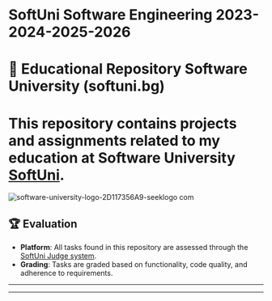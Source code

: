 # SoftUni Software Engineering  2023-2024-2025-2026
 
# 📘 Educational Repository Software University (softuni.bg)




# This repository contains projects and assignments related to my education at Software University [**SoftUni**](https://softuni.bg/).
![software-university-logo-2D117356A9-seeklogo com](https://github.com/svetlanasieber/Programming-Fundamentals-with-Python/assets/135451084/893acbb0-23e8-444e-99cb-c497ca92c3b8)




## 🏆 Evaluation

-  **Platform**: All tasks found in this repository are assessed through the [SoftUni Judge system](https://judge.softuni.org/).
- **Grading**: Tasks are graded based on functionality, code quality, and adherence to requirements.













-------------------------------------------------------------------------------------------------------------------------------------------------------------------------------------------------------------------------------------------





------------------------------------------------------------------------------------------------------------------------------------------------------------------------------------------------------------------------------------------


